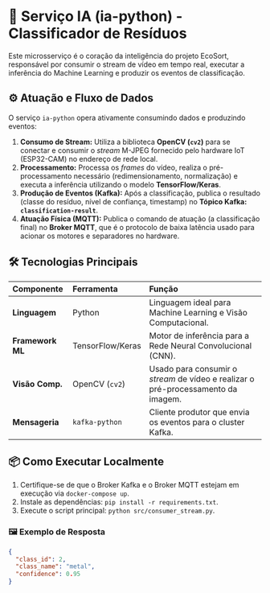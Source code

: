 # 🧠 Serviço IA (ia-python) - Classificador de Resíduos

Este microsserviço é o coração da inteligência do projeto EcoSort, responsável por consumir o stream de vídeo em tempo real, executar a inferência do Machine Learning e produzir os eventos de classificação.

## ⚙️ Atuação e Fluxo de Dados

O serviço `ia-python` opera ativamente consumindo dados e produzindo eventos:

1.  **Consumo de Stream:** Utiliza a biblioteca **OpenCV (`cv2`)** para se conectar e consumir o *stream* M-JPEG fornecido pelo hardware IoT (ESP32-CAM) no endereço de rede local.
2.  **Processamento:** Processa os *frames* do vídeo, realiza o pré-processamento necessário (redimensionamento, normalização) e executa a inferência utilizando o modelo **TensorFlow/Keras**.
3.  **Produção de Eventos (Kafka):** Após a classificação, publica o resultado (classe do resíduo, nível de confiança, timestamp) no **Tópico Kafka: `classification-result`**.
4.  **Atuação Física (MQTT):** Publica o comando de atuação (a classificação final) no **Broker MQTT**, que é o protocolo de baixa latência usado para acionar os motores e separadores no hardware.

## 🛠️ Tecnologias Principais

| Componente | Ferramenta | Função |
| :--- | :--- | :--- |
| **Linguagem** | Python | Linguagem ideal para Machine Learning e Visão Computacional. |
| **Framework ML** | TensorFlow/Keras | Motor de inferência para a Rede Neural Convolucional (CNN). |
| **Visão Comp.** | OpenCV (`cv2`) | Usado para consumir o *stream* de vídeo e realizar o pré-processamento da imagem. |
| **Mensageria** | `kafka-python` | Cliente produtor que envia os eventos para o cluster Kafka. |

## 📦 Como Executar Localmente

1.  Certifique-se de que o Broker Kafka e o Broker MQTT estejam em execução via `docker-compose up`.
2.  Instale as dependências: `pip install -r requirements.txt`.
3.  Execute o script principal: `python src/consumer_stream.py`.
### 🖼️ Exemplo de Resposta

```json
{
  "class_id": 2,
  "class_name": "metal",
  "confidence": 0.95
}